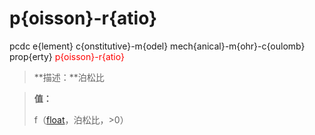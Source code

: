 # p{oisson}-r{atio}
pcdc e{lement} c{onstitutive}-m{odel} mech{anical}-m{ohr}-c{oulomb} prop{erty} <span style='color: red;'>p{oisson}-r{atio}</span>
> **描述：**泊松比

> 
> **值：**
> 
> f（[float](数据类型/float/)，泊松比，>0）

